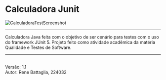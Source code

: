 # Calculadora Junit

![CalculadoraTestScreenshot](https://github.com/renebttg/CalculadoraJunit/assets/114888521/05ff9a1e-5498-4f67-af3d-f4aab24f1bcd)



<hr>

Calculadora Java feita com o objetivo de ser cenário para testes com o uso do framework JUnit 5.
Projeto feito como atividade acadêmica da matéria Qualidade e Testes de Software.

<hr>
<br>Versão: 1.1</br>
Autor: Rene Battaglia, 224032




